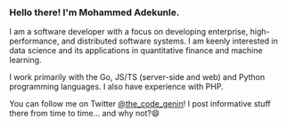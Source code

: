 ### Hello there! I'm Mohammed Adekunle.

I am a software developer with a focus on developing enterprise, high-performance, and distributed software systems. I am keenly interested in data science and its applications in quantitative finance and machine learning.

I work primarily with the Go, JS/TS (server-side and web) and Python programming languages. I also have experience with PHP.

You can follow me on Twitter [@the_code_genin](https://twitter.com/the_code_genin)! I post informative stuff there from time to time... and why not?😄
